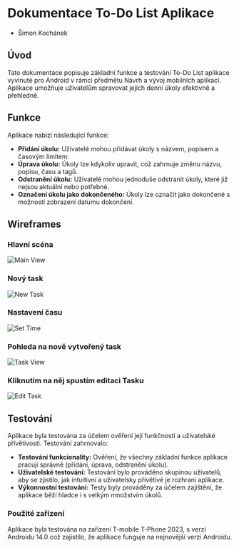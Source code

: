 # Dokumentace To-Do List Aplikace

- Šimon Kochánek

## Úvod
Tato dokumentace popisuje základní funkce a testování To-Do List aplikace vyvinuté pro Android v rámci předmětu Návrh a vývoj mobilních aplikací. Aplikace umožňuje uživatelům spravovat jejich denní úkoly efektivně a přehledně.

## Funkce
Aplikace nabízí následující funkce:

- **Přidání úkolu:** Uživatelé mohou přidávat úkoly s názvem, popisem a časovým limitem.
- **Úprava úkolu:** Úkoly lze kdykoliv upravit, což zahrnuje změnu názvu, popisu, času a tagů.
- **Odstranění úkolu:** Uživatelé mohou jednoduše odstranit úkoly, které již nejsou aktuální nebo potřebné.
- **Označení úkolu jako dokončeného:** Úkoly lze označit jako dokončené s možností zobrazení datumu dokončení.

## Wireframes


### Hlavní scéna
![Main View](wireframes/main.png)

### Nový task
![New Task](wireframes/newTask.png)

### Nastavení času
![Set Time](wireframes/SetTime.png)

### Pohleda na nově vytvořený task
![Task View](wireframes/taskView.png)

### Kliknutím na něj spustím editaci Tasku
![Edit Task](wireframes/EditTask.png)

## Testování
Aplikace byla testována za účelem ověření její funkčnosti a uživatelské přívětivosti. Testování zahrnovalo:

- **Testování funkcionality:** Ověření, že všechny základní funkce aplikace pracují správně (přidání, úprava, odstranění úkolu).
- **Uživatelské testování:** Testování bylo prováděno skupinou uživatelů, aby se zjistilo, jak intuitivní a uživatelsky přívětivé je rozhraní aplikace.
- **Výkonnostní testování:** Testy byly prováděny za účelem zajištění, že aplikace běží hladce i s velkým množstvím úkolů.

### Použité zařízení
Aplikace byla testována na zařízení T-mobile T-Phone 2023, s verzí Androidu 14.0 což zajistilo, že aplikace funguje na nejnovější verzi Androidu.
